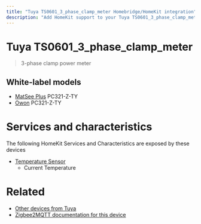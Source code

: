 ```yaml
---
title: "Tuya TS0601_3_phase_clamp_meter Homebridge/HomeKit integration"
description: "Add HomeKit support to your Tuya TS0601_3_phase_clamp_meter, using Homebridge, Zigbee2MQTT and homebridge-z2m."
---
```

<!---
This file has been GENERATED using src/docgen/docgen.ts
DO NOT EDIT THIS FILE MANUALLY!
-->
# Tuya TS0601_3_phase_clamp_meter
> 3-phase clamp power meter


## White-label models
* [MatSee Plus](../index.md#matsee_plus) PC321-Z-TY
* [Owon](../index.md#owon) PC321-Z-TY

# Services and characteristics
The following HomeKit Services and Characteristics are exposed by
these devices

* [Temperature Sensor](../../sensors.md)
  * Current Temperature


# Related
* [Other devices from Tuya](../index.md#tuya)
* [Zigbee2MQTT documentation for this device](https://www.zigbee2mqtt.io/devices/TS0601_3_phase_clamp_meter.html)